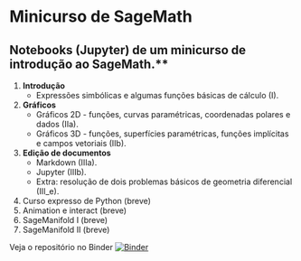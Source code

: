 # Minicurso de SageMath
 
## Notebooks (Jupyter) de um minicurso de introdução ao SageMath.**
 

 1. **Introdução**
 	* Expressões simbólicas e algumas funções básicas de cálculo (I). 
 2. **Gráficos**
 	- Gráficos 2D - funções, curvas paramétricas, coordenadas polares e dados (IIa). 
	- Gráficos 3D - funções, superfícies paramétricas, funções implícitas e campos vetoriais (IIb). 
 3. **Edição de documentos**
 	- Markdown (IIIa).
 	- Jupyter (IIIb).
 	- Extra: resolução de dois problemas básicos de geometria diferencial (III_e). 
 4. Curso expresso de Python (breve)
 5. Animation e interact (breve)
 6. SageManifold I (breve)
 7. SageManifold II (breve)

 Veja o repositório no Binder [![Binder](https://mybinder.org/badge_logo.svg)](https://mybinder.org/v2/gh/rogeriotc/minicurso_sageMath/master)
